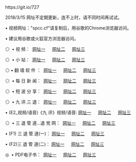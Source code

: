 <p>https://git.io/727 
<p>2018/3/15 网址不定期更新，连不上时，请不同时间再试试。
<p>• 视频网址："spcc.cf"请复制后，用谷歌的Chrome浏览器访问。
<p>• 建议用谷歌或火狐官方浏览器访问。
<p>◎  • 视 频： 
<a href="http://sun.zgrco.com/tv/" target="_blank">网址一</a> 　 
<a href="http://sui.zgrco.com/9018.html" target="_blank">网址二</a> 　 
<a href="http://sui.zgrco.com/9449.html" target="_blank">网址三</a></p>
<p>◎ </span>  •  小 站：  
<a href="http://sun.zgrco.com/index.html/" target="_blank">网址一</a> 　 
<a href="http://sui.zgrco.com/index.html" target="_blank">网址二</a> 　 
<a href="http://sui.zgrco.com/read/" target="_blank">网址三</a></p>
<p>◎  • 翻 墙 软 件 ：  
<a href="http://sun.zgrco.com/ff/" target="_blank">网址一</a> 　 
<a href="http://sui.zgrco.com/s/read/a1_nd.html" target="_blank">网址二</a> 　 
<a href="http://sui.zgrco.com/ff/index.html" target="_blank">网址三</a></p>
<p>◎ </span>  • 每 日 新 闻：  
<a href="http://sun.zgrco.com/day/" target="_blank">网址一</a> 　 
<a href="http://sui.zgrco.com/day/" target="_blank">网址二</a> 　 
<a href="http://sui.zgrco.com/day/index.html" target="_blank">网址三</a></p>
<p>◎ </span>  • 短 波 分 享：  
<a href="http://sun.zgrco.com/h/" target="_blank">网址一</a> 　 
<a href="http://sui.zgrco.com/h/" target="_blank">网址二</a> 　 
<a href="http://sui.zgrco.com/h/index.html" target="_blank">网址三</a></p>
<p>◎   • 九 评.三 退：  
<a href="http://sun.zgrco.com/t/" target="_blank">网址一</a> 　 
<a href="http://sui.zgrco.com/v2/index.html" target="_blank">网址二</a> 　 
<a href="http://sui.zgrco.com/tt/index.html" target="_blank">网址三</a> 　</p>
<p>  • (E2_视频/语音)《九 评》视频/语音: 
<a href="http://sui.zgrco.com/7738.html" target="_blank">网址一</a> 　 
<a href="http://sui.zgrco.com/7614.html" target="_blank">网址二</a> 　 
<a href="http://sui.zgrco.com/7633.html" target="_blank">网址三</a></p>
<p>◎   • 三 退 管 道...退 党 网：  
<a href="http://sun.zgrco.com/go/td1.html" target="_blank">网址一</a> 　 
<a href="http://sui.zgrco.com/go/td2.html" target="_blank">网址二</a> 　 
<a href="http://sui.zgrco.com/go/td3.html" target="_blank">网址三</a></p>
<p>  • (F1) 三 退 管 道(一)： 
<a href="http://sun.zgrco.com/dd/" target="_blank">网址一</a> 　 
<a href="http://sui.zgrco.com/s/read/a1_tdx.html" target="_blank">网址二</a> 　 
<a href="http://sui.zgrco.com/dd/" target="_blank">网址三</a></p>
<p>  • (F2)三 退 管 道(二)： 
<a href="http://sui.zgrco.com/d/" target="_blank">网址一</a> 　 
<a href="http://sui.zgrco.com/d/index.html" target="_blank">网址二</a> 　 
<a href="http://sui.zgrco.com/d/" target="_blank">网址三</a></p>
<p>◎   • PDF电子书：  
<a href="http://sui.zgrco.com/p/" target="_blank">网址一</a> 　 
<a href="http://sui.zgrco.com/p/index.html" target="_blank">网址二</a> 　 
<a href="http://sui.zgrco.com/p/" target="_blank">网址三</a></p>
